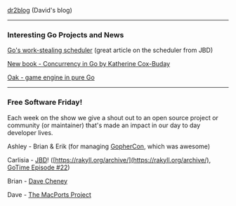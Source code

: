 
[dr2blog](https://dr2chase.wordpress.com/) (David's blog)


---

### Interesting Go Projects and News

[Go's work-stealing scheduler](https://rakyll.org/scheduler) (great article on the scheduler from JBD)

[New book - Concurrency in Go by Katherine Cox-Buday](http://shop.oreilly.com/product/0636920046189.do)

[Oak - game engine in pure Go](https://github.com/oakmound/oak)


---

### Free Software Friday!

Each week on the show we give a shout out to an open source project or community (or maintainer) that's made an impact in our day to day developer lives.


Ashley - Brian & Erik (for managing [GopherCon](https://gophercon.com/), which was awesome)

Carlisia - [JBD](https://github.com/rakyll)! ([https://rakyll.org/archive/](https://rakyll.org/archive/), [GoTime Episode #22](https://changelog.com/gotime/22))

Brian - [Dave Cheney](https://dave.cheney.net/)

Dave - [The MacPorts Project](https://www.macports.org/)

